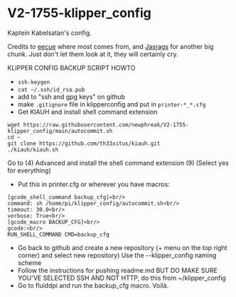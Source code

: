 # V2-1755-klipper_config

Kaptein Kabelsatan's config.

Credits to [eecue](https://github.com/eecue/klippper-config) where most comes from, and [Jasrags](https://github.com/Jasrags/V2-1031-klipper_config) for another big chunk. Just don't let them look at it, they will certainly cry.


KLIPPER CONFIG BACKUP SCRIPT HOWTO
- `ssh-keygen`
- `cat ~/.ssh/id_rsa.pub`
- add to "ssh and gpg keys" on github
- make `.gitignore` file in klipperconfig and put in `printer-*_*.cfg`
- Get KIAUH and install shell command extension
```
wget https://raw.githubusercontent.com/newphreak/V2-1755-klipper_config/main/autocommit.sh
cd ~
git clone https://github.com/th33xitus/kiauh.git
./kiauh/kiauh.sh
```
Go to (4) Advanced and install the shell command extension (9) (Select yes for everything)
- Put this in printer.cfg or wherever you have macros:

```
[gcode_shell_command backup_cfg]<br/>
command: sh /home/pi/klipper_config/autocommit.sh<br/>
timeout: 30.0<br/>
verbose: True<br/>
[gcode_macro BACKUP_CFG]<br/>
gcode:<br/>
RUN_SHELL_COMMAND CMD=backup_cfg
```

- Go back to github and create a new repository (+ menu on the top right corner) and select new repository)
Use the <printer type>-<serial>-klipper_config naming scheme
- Follow the instructions for pushing readme.md BUT DO MAKE SURE YOU'VE SELECTED SSH AND NOT HTTP, do this from ~/klipper_config
- Go to fluiddpi and run the backup_cfg macro. Voilà.

